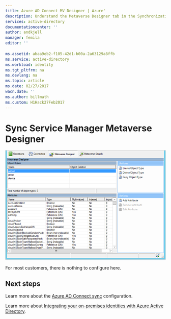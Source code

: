 ```yaml
---
title: Azure AD Connect MV Designer | Azure'
description: Understand the Metaverse Designer tab in the Synchronization Service Manager for Azure AD Connect.
services: active-directory
documentationcenter: ''
author: andkjell
manager: femila
editor: ''

ms.assetid: abaa9eb2-f105-42d1-b00a-2a63129a8ffb
ms.service: active-directory
ms.workload: identity
ms.tgt_pltfrm: na
ms.devlang: na
ms.topic: article
ms.date: 02/27/2017
wacn.date: ''
ms.author: billmath
ms.custom: H1Hack27Feb2017
---
```


# Sync Service Manager Metaverse Designer

![Sync Service Manager](./media/active-directory-aadconnectsync-service-manager-ui/mvdesigner.png)

For most customers, there is nothing to configure here.

## Next steps
Learn more about the [Azure AD Connect sync](active-directory-aadconnectsync-whatis.md) configuration.

Learn more about [Integrating your on-premises identities with Azure Active Directory](active-directory-aadconnect.md).
